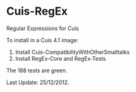 Cuis-RegEx
==========

Regular Expressions for Cuis

To install in a Cuis 4.1 image:

1. Install Cuis-CompatibilityWithOtherSmalltalks
2. Install RegEx-Core and RegEx-Tests

The 188 tests are green. 

Last Update: 25/12/2012.